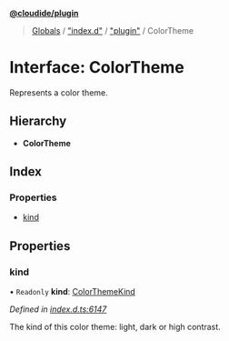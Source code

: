 **[@cloudide/plugin](../README.md)**

> [Globals](../README.md) / ["index.d"](../modules/_index_d_.md) / ["plugin"](../modules/_index_d_._plugin_.md) / ColorTheme

# Interface: ColorTheme

Represents a color theme.

## Hierarchy

* **ColorTheme**

## Index

### Properties

* [kind](_index_d_._plugin_.colortheme.md#kind)

## Properties

### kind

• `Readonly` **kind**: [ColorThemeKind](../enums/_index_d_._plugin_.colorthemekind.md)

*Defined in [index.d.ts:6147](https://github.com/shuyaqian/cloudide-plugin-api/blob/57a3a2a/index.d.ts#L6147)*

The kind of this color theme: light, dark or high contrast.
